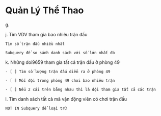 # Quản Lý Thể Thao

g. 

j. Tìm VDV tham gia bao nhiêu trận đấu

    Tìm số trận đấu nhiều nhất

    Subquery để so sánh danh sách với số lớn nhất đó

k. Những doi9659 tham gia tất cả trận đấu ở phòng 49

    - [ ] Tìm số lượng trận đấu diển ra ở phòng 49

    - [ ] Mỗi đội trong phòng 49 chơi bao nhiêu trận

    - [ ] Nếu 2 cái trên bằng nhau thì là đội tham gia tất cả các trận

l. Tìm danh sách tất cả mã vận động viên có chơi trận đấu

    NOT IN Subquery để loại trừ